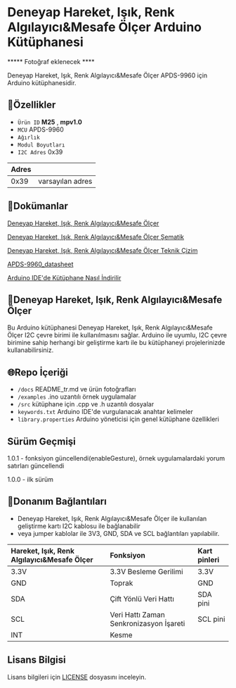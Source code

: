 # Deneyap Hareket, Işık, Renk Algılayıcı&Mesafe Ölçer Arduino Kütüphanesi

***** Fotoğraf eklenecek ****

Deneyap Hareket, Işık, Renk Algılayıcı&Mesafe Ölçer APDS-9960 için Arduino kütüphanesidir.

## :mag_right:Özellikler 
- `Ürün ID` **M25** , **mpv1.0**
- `MCU` APDS-9960
- `Ağırlık`
- `Modul Boyutları` 
- `I2C Adres` 0x39

| Adres |  | 
| :---  | :---     |
| 0x39  | varsayılan adres |

## :closed_book:Dokümanlar
[Deneyap Hareket, Işık, Renk Algılayıcı&Mesafe Ölçer](https://docs.deneyapkart.org/en/content/contentDetail/deneyap-modul-deneyap-hareket-isk-renk-alglayc-ve)

[Deneyap Hareket, Işık, Renk Algılayıcı&Mesafe Ölçer Şematik](https://cdn.deneyapkart.org/media/upload/userFormUpload/siVrurpuG9sb9DMKQPnCD6H5vYXWXsD0.pdf)

[Deneyap Hareket, Işık, Renk Algılayıcı&Mesafe Ölçer Teknik Çizim](https://cdn.deneyapkart.org/media/upload/userFormUpload/Zi33d127Omdb0DTZ2rR3EvV1uwp4Ul5j.pdf)

[APDS-9960_datasheet](https://docs.broadcom.com/doc/AV02-4191EN)

[Arduino IDE'de Kütüphane Nasıl İndirilir](https://docs.arduino.cc/software/ide-v1/tutorials/installing-libraries)

## :pushpin:Deneyap Hareket, Işık, Renk Algılayıcı&Mesafe Ölçer
Bu Arduino kütüphanesi Deneyap Hareket, Işık, Renk Algılayıcı&Mesafe Ölçer I2C çevre birimi ile kullanılmasını sağlar. Arduino ile uyumlu, I2C çevre birimine sahip herhangi bir geliştirme kartı ile bu kütüphaneyi projelerinizde kullanabilirsiniz.

## :globe_with_meridians:Repo İçeriği
- `/docs` README_tr.md ve ürün fotoğrafları
- `/examples` .ino uzantılı örnek uygulamalar
- `/src` kütüphane için .cpp ve .h uzantılı dosyalar
- `keywords.txt` Arduino IDE'de vurgulanacak anahtar kelimeler
- `library.properties` Arduino yöneticisi için genel kütüphane özellikleri

## Sürüm Geçmişi
1.0.1 - fonksiyon güncellendi(enableGesture), örnek uygulamalardaki yorum satırları güncellendi

1.0.0 - ilk sürüm

## :rocket:Donanım Bağlantıları
- Deneyap Hareket, Işık, Renk Algılayıcı&Mesafe Ölçer ile kullanılan geliştirme kartı I2C kablosu ile bağlanabilir
- veya jumper kablolar ile 3V3, GND, SDA ve SCL bağlantıları yapılabilir. 

|Hareket, Işık, Renk Algılayıcı&Mesafe Ölçer| Fonksiyon| Kart pinleri |
| :---     | :---   |   :---  |
| 3.3V     |3.3V Besleme Gerilimi| 3.3V    |
| GND      | Toprak |GND      |
| SDA      |Çift Yönlü Veri Hattı| SDA pini |
| SCL      |Veri Hattı Zaman Senkronizasyon İşareti| SCL pini|
| INT      | Kesme  |   | 

## Lisans Bilgisi 
Lisans bilgileri için [LICENSE](https://github.com/deneyapkart/deneyap-hareket-isik-renk-algilayici-mesafe-olcer-arduino-library/blob/master/LICENSE) dosyasını inceleyin.